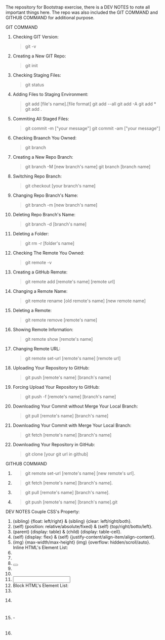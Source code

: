 The repository for Bootstrap exercise, there is a DEV NOTES to note all important things here.
The repo was also included the GIT COMMAND and GITHUB COMMAND for additional purpose.

GIT COMMAND
1. Checking GIT Version:
    > git -v
2. Creating a New GIT Repo:
    > git init
3. Checking Staging Files:
    > git status
4. Adding Files to Staging Environment:
    > git add [file's name].[file format]
    > git add --all
    > git add -A
    > git add *
    > git add .
5. Commiting All Staged Files:
    > git commit -m ["your message"]
    > git commit -am ["your message"]
6. Checking Braanch You Owned:	
    > git branch
7. Creating a New Repo Branch:
    > git branch -M [new branch's name]	
    > git branch [branch name]
8. Switching Repo Branch:
    > git checkout [your branch's name]
9. Changing Repo Branch's Name:
    > git branch -m [new branch's name]
10. Deleting Repo Branch's Name:
    > git branch -d [branch's name]
11. Deleting a Folder:
    > git rm -r [folder's name]
12. Checking The Remote You Owned:
    > git remote -v
13. Creating a GitHub Remote:
    > git remote add [remote's name] [remote url]
14. Changing a Remote Name:
    > git remote rename [old remote's name] [new remote name]
15. Deleting a Remote:
    > git remote remove [remote's name]
16. Showing Remote Information:
    > git remote show [remote's name]
17. Changing Remote URL:
    > git remote set-url [remote's name] [remote url]
18. Uploading Your Repository to GitHub:
    > git push [remote's name] [branch's name]
19. Forcing Upload Your Repository to GitHub:
    > git push -f [remote's name] [branch's name]
20. Downloading Your Commit without Merge Your Local Branch:
    > git pull [remote's name] [branch's name]
21. Downloading Your Commit with Merge Your Local Branch:
    > git fetch [remote's name] [branch's name]
22. Downloading Your Repository in GitHub:
    > git clone [your git url in github]

GITHUB COMMAND
1. > git remote set-url [remote's name] [new remote's url].
2. > git fetch [remote's name] [branch's name].
3. > git pull [remote's name] [branch's name].
4. > git push [remote's name] [branch's name].git

DEV NOTES
Couple CSS's Property:
1. (sibling) {float: left/right} & (sibling) {clear: left/right/both}.
2. (self) {position: relative/absolute/fixed} & (self) {top/right/botto/left}.
3. (parent) {display: table} & (child) {display: table-cell}.
4. (self) {display: flex} & (self) {justify-content/align-item/align-content}.
5. (img) {max-width/max-height} (img) {overflow: hidden/scroll/auto}.
Inline HTML's Element List:
1. <a></a>
2. <b></b>
3. <button></button>
4. <i></i>
5. <img>
6. <input>
7. <strong></strong>
Block HTML's Element List:
1. <div></div>
2. <form></form>
3. <h1></h1> - <h6></h6>
4. <p></p>